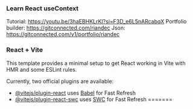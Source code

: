 ### Learn React useContext
Tutorial: https://youtu.be/3haEBHKLrKI?si=F3D_e6L5nARcabqX
Portfolio builder: https://gitconnected.com/riandec
Json: https://gitconnected.com/v1/portfolio/riandec

### React + Vite

This template provides a minimal setup to get React working in Vite with HMR and some ESLint rules.

Currently, two official plugins are available:

- [@vitejs/plugin-react](https://github.com/vitejs/vite-plugin-react/blob/main/packages/plugin-react/README.md) uses [Babel](https://babeljs.io/) for Fast Refresh
- [@vitejs/plugin-react-swc](https://github.com/vitejs/vite-plugin-react-swc) uses [SWC](https://swc.rs/) for Fast Refresh
=======
